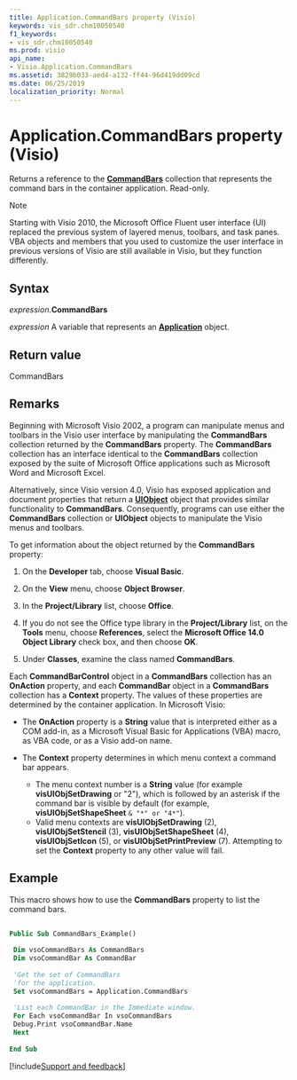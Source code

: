 ```yaml
---
title: Application.CommandBars property (Visio)
keywords: vis_sdr.chm10050540
f1_keywords:
- vis_sdr.chm10050540
ms.prod: visio
api_name:
- Visio.Application.CommandBars
ms.assetid: 3829b033-aed4-a132-ff44-96d419dd09cd
ms.date: 06/25/2019
localization_priority: Normal
---
```



# Application.CommandBars property (Visio)

Returns a reference to the **[CommandBars](office.commandbars.md)** collection that represents the command bars in the container application. Read-only.

> [!NOTE] 
> Starting with Visio 2010, the Microsoft Office Fluent user interface (UI) replaced the previous system of layered menus, toolbars, and task panes. VBA objects and members that you used to customize the user interface in previous versions of Visio are still available in Visio, but they function differently.

## Syntax

_expression_.**CommandBars**

_expression_ A variable that represents an **[Application](Visio.Application.md)** object.


## Return value

CommandBars


## Remarks

Beginning with Microsoft Visio 2002, a program can manipulate menus and toolbars in the Visio user interface by manipulating the **CommandBars** collection returned by the **CommandBars** property. The **CommandBars** collection has an interface identical to the **CommandBars** collection exposed by the suite of Microsoft Office applications such as Microsoft Word and Microsoft Excel.

Alternatively, since Visio version 4.0, Visio has exposed application and document properties that return a **[UIObject](visio.uiobject.md)** object that provides similar functionality to **CommandBars**. Consequently, programs can use either the **CommandBars** collection or **UIObject** objects to manipulate the Visio menus and toolbars.

To get information about the object returned by the **CommandBars** property:

1. On the **Developer** tab, choose **Visual Basic**.
    
2. On the **View** menu, choose **Object Browser**.
    
3. In the **Project/Library** list, choose **Office**.
    
4. If you do not see the Office type library in the **Project/Library** list, on the **Tools** menu, choose **References**, select the **Microsoft Office 14.0 Object Library** check box, and then choose **OK**.
    
5. Under **Classes**, examine the class named **CommandBars**.
    

Each **CommandBarControl** object in a **CommandBars** collection has an **OnAction** property, and each **CommandBar** object in a **CommandBars** collection has a **Context** property. The values of these properties are determined by the container application. In Microsoft Visio:

- The **OnAction** property is a **String** value that is interpreted either as a COM add-in, as a Microsoft Visual Basic for Applications (VBA) macro, as VBA code, or as a Visio add-on name.
    
- The **Context** property determines in which menu context a command bar appears. 

  - The menu context number is a **String** value (for example **visUIObjSetDrawing** or "2"), which is followed by an asterisk if the command bar is visible by default (for example, **visUIObjSetShapeSheet** `& "*" or "4*"`). 
  - Valid menu contexts are **visUIObjSetDrawing** (2), **visUIObjSetStencil** (3), **visUIObjSetShapeSheet** (4), **visUIObjSetIcon** (5), or **visUIObjSetPrintPreview** (7). Attempting to set the **Context** property to any other value will fail.

## Example

This macro shows how to use the **CommandBars** property to list the command bars.

```vb
 
Public Sub CommandBars_Example() 
 
 Dim vsoCommandBars As CommandBars 
 Dim vsoCommandBar As CommandBar 
 
 'Get the set of CommandBars 
 'for the application. 
 Set vsoCommandBars = Application.CommandBars 
 
 'List each CommandBar in the Immediate window. 
 For Each vsoCommandBar In vsoCommandBars 
 Debug.Print vsoCommandBar.Name 
 Next 
 
End Sub
```

[!include[Support and feedback](~/includes/feedback-boilerplate.md)]